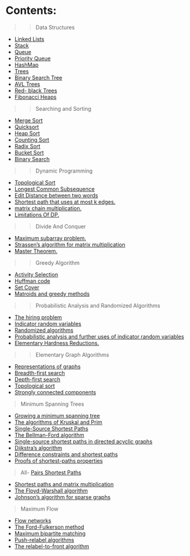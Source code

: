 # Contents:

	
>>	Data Structures

- <a href="https://github.com/RishabhSri14/Cheatsheet/tree/main/DataStructures/LinkedLists">	Linked Lists</a>
- <a href="https://github.com/RishabhSri14/Cheatsheet/tree/main/DataStructures/Stack">	Stack</a>
- <a href="https://github.com/RishabhSri14/Cheatsheet/tree/main/DataStructures/Queue">	Queue</a>
- <a href="https://github.com/RishabhSri14/Cheatsheet/tree/main/DataStructures/PriorityQueue">	Priority Queue</a>
- <a href="https://github.com/RishabhSri14/Cheatsheet/tree/main/DataStructures/HashMap">	HashMap</a>
- <a href="https://github.com/RishabhSri14/Cheatsheet/tree/main/DataStructures/Trees">	Trees</a>
- <a href="https://github.com/RishabhSri14/Cheatsheet/tree/main/DataStructures/BinarySearchTree">	Binary Search Tree</a>
- <a href="https://github.com/RishabhSri14/Cheatsheet/tree/main/DataStructures/AVLTrees">	AVL Trees</a>
- <a href="https://github.com/RishabhSri14/Cheatsheet/tree/main/DataStructures/Red-BlackTrees">	Red- black Trees</a>
- <a href="https://github.com/RishabhSri14/Cheatsheet/tree/main/DataStructures/FibonacciHeaps">	Fibonacci Heaps</a>


>>	Searching and Sorting

- <a href="https://github.com/RishabhSri14/Cheatsheet/tree/main/SearchAndSort/MergeSort">	Merge Sort</a>
- <a href="https://github.com/RishabhSri14/Cheatsheet/tree/main/SearchAndSort/QuickSort">	Quicksort</a>
- <a href="https://github.com/RishabhSri14/Cheatsheet/tree/main/SearchAndSort/HeapSort">	Heap Sort</a>
- <a href="https://github.com/RishabhSri14/Cheatsheet/tree/main/SearchAndSort/CountingSort">	Counting Sort</a>
- <a href="https://github.com/RishabhSri14/Cheatsheet/tree/main/SearchAndSort/RadixSort">	Radix Sort</a>
- <a href="https://github.com/RishabhSri14/Cheatsheet/tree/main/SearchAndSort/BucketSort">	Bucket Sort</a>
- <a href="https://github.com/RishabhSri14/Cheatsheet/tree/main/SearchAndSort/BinarySearch">	Binary Search</a>

>>	Dynamic Programming

- <a href="https://github.com/RishabhSri14/Cheatsheet/tree/main/DynamicProg/TopologicalSort">	Topological Sort</a>
- <a href="https://github.com/RishabhSri14/Cheatsheet/tree/main/DynamicProg/LongestCommonSubsequence">	Longest Common Subsequence</a>
- <a href="https://github.com/RishabhSri14/Cheatsheet/tree/main/DynamicProg/EditDistance">	Edit Distance between two words</a>
- <a href="https://github.com/RishabhSri14/Cheatsheet/tree/main/DynamicProg/ShortestPathWithAtMostKEdges">	Shortest path that uses at most k edges.</a>
- <a href="https://github.com/RishabhSri14/Cheatsheet/tree/main/DynamicProg/MatrixCinMultiplication">	matrix chain multiplication.</a>
- <a href="https://github.com/RishabhSri14/Cheatsheet/tree/main/DynamicProg/LimitationsOfDP">	Limitations Of DP.</a>

>>	Divide And Conquer

- <a href="https://github.com/RishabhSri14/Cheatsheet/tree/main/MaximumSubarrayProblem">	Maximum subarray problem.</a>
- <a href="https://github.com/RishabhSri14/Cheatsheet/tree/main/Strassen'sAlgorithmForMatrixMultiplication">	Strassen’s algorithm for matrix multiplication</a>
- <a href="https://github.com/RishabhSri14/Cheatsheet/tree/main/MasterTheorem">	Master Theorem.</a>

>> 	Greedy Algorithm

- <a href="https://github.com/RishabhSri14/Cheatsheet/tree/main/ActivitySelection">	Activity Selection </a>
- <a href="https://github.com/RishabhSri14/Cheatsheet/tree/main/HuffmanCode">	Huffman code </a>
- <a href="https://github.com/RishabhSri14/Cheatsheet/tree/main/SetCover">	Set Cover </a>
- <a href="https://github.com/RishabhSri14/Cheatsheet/tree/main/MatroidsAndGreedyMethod">	Matroids and greedy methods </a>

>>	Probabilistic Analysis and Randomized Algorithms 

- <a href="https://github.com/RishabhSri14/Cheatsheet/tree/main/TheHiringProblem"> The hiring problem </a> 
- <a href="https://github.com/RishabhSri14/Cheatsheet/tree/main/IndicatorRandomVariables"> Indicator random variables </a>
- <a href="https://github.com/RishabhSri14/Cheatsheet/tree/main/RandomizedAlgorithms"> Randomized algorithms </a>
- <a href="https://github.com/RishabhSri14/Cheatsheet/tree/main/ProbabilisticAnalysis"> Probabilistic analysis and further uses of indicator random variables </a>
- <a href="https://github.com/RishabhSri14/Cheatsheet/tree/main/ElementaryHardnessReductions"> Elementary Hardness Reductions. </a>

>> Elementary Graph Algorithms 

- <a href="https://github.com/RishabhSri14/Cheatsheet/tree/main/"> Representations of graphs </a>
- <a href="https://github.com/RishabhSri14/Cheatsheet/tree/main/"> Breadth-first search </a> 
- <a href="https://github.com/RishabhSri14/Cheatsheet/tree/main/"> Depth-first search </a>
- <a href="https://github.com/RishabhSri14/Cheatsheet/tree/main/"> Topological sort </a>
- <a href="https://github.com/RishabhSri14/Cheatsheet/tree/main/"> Strongly connected components </a>

> Minimum Spanning Trees 

- <a href="https://github.com/RishabhSri14/Cheatsheet/tree/main/"> Growing a minimum spanning tree </a>
- <a href="https://github.com/RishabhSri14/Cheatsheet/tree/main/"> The algorithms of Kruskal and Prim </a>
- <a href="https://github.com/RishabhSri14/Cheatsheet/tree/main/">Single-Source Shortest Paths </a>
- <a href="https://github.com/RishabhSri14/Cheatsheet/tree/main/"> The Bellman-Ford algorithm </a> 
- <a href="https://github.com/RishabhSri14/Cheatsheet/tree/main/"> Single-source shortest paths in directed acyclic graphs </a> 
- <a href="https://github.com/RishabhSri14/Cheatsheet/tree/main/"> Dijkstra’s algorithm </a>
- <a href="https://github.com/RishabhSri14/Cheatsheet/tree/main/"> Difference constraints and shortest paths </a> 
- <a href="https://github.com/RishabhSri14/Cheatsheet/tree/main/"> Proofs of shortest-paths properties </a>
> All- <a href="https://github.com/RishabhSri14/Cheatsheet/tree/main/">Pairs Shortest Paths </a>
- <a href="https://github.com/RishabhSri14/Cheatsheet/tree/main/"> Shortest paths and matrix multiplication </a> 
- <a href="https://github.com/RishabhSri14/Cheatsheet/tree/main/"> The Floyd-Warshall algorithm </a>
- <a href="https://github.com/RishabhSri14/Cheatsheet/tree/main/"> Johnson’s algorithm for sparse graphs </a>
> Maximum Flow 
- <a href="https://github.com/RishabhSri14/Cheatsheet/tree/main/"> Flow networks </a>
- <a href="https://github.com/RishabhSri14/Cheatsheet/tree/main/"> The Ford-Fulkerson method </a> 
- <a href="https://github.com/RishabhSri14/Cheatsheet/tree/main/"> Maximum bipartite matching </a>
- <a href="https://github.com/RishabhSri14/Cheatsheet/tree/main/"> Push-relabel algorithms </a> 
- <a href="https://github.com/RishabhSri14/Cheatsheet/tree/main/"> The relabel-to-front algorithm </a>
